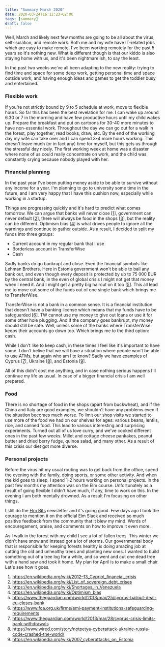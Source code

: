 ```yaml
---
title: "Summary March 2020"
date: 2020-03-24T16:12:23+02:00
tags: [summary]
draft: false
---
```


Well, March and likely next few months are going to be all about the virus, self-isolation, and remote work. Both me
and my wife have IT-related jobs which are easy to make remote. I've been working remotely for the past 5 years so it's
nothing new. What is different though is that our kiddo is also staying home with us, and it's been nightmare'ish, to say
the least.

In the past two weeks we've all been adapting to the new reality: trying to find time and space for some deep work,
getting personal time and space outside work, and having enough ideas and games to get the toddler busy and entertained.

### Flexible work

If you're not strictly bound by 9 to 5 schedule at work, move to flexible hours. So far this has been the best revelation
for me. I can wake up around 6.30 or 7 in the morning and have few productive hours until my child wakes up. Prepare the
breakfast and put on cartoons for 30-40 more minutes to have non-essential work. Throughout the day we can go out for a
walk in the forest, play together, read books, draw, etc. By the end of the working day my wife can take over and I can
spend 3-4 more hours working. This doesn't leave much (or in fact any) time for myself, but this gets us through the
stressful day nicely. The first working week at home was a disaster where none of us could really concentrate on work,
and the child was constantly crying because nobody played with her.

### Financial planning

In the past year I've been putting money aside to be able to survive without any income for a year. I'm planning to go
to university some time in the future, and I am very happy that I have this cushion now, especially while working in a
startup.

Things are progressing quickly and it's hard to predict what comes tomorrow. We can argue that banks will never close
[[1](#1)], government can never default [[2](#2)], there will always be food in the shops [[3](#3)], but the reality can
be different. Optimism bias [[4](#4)] is what drives people to ignore all the warnings and continue to gather outside.
As a result, I decided to split my funds into three groups:

- Current account in my regular bank that I use
- Borderless account in TransferWise
- Cash

Sadly banks do go bankrupt and close. Even the financial symbols like Lehman Brothers. Here in Estonia government won't
be able to bail any bank out, and even though every deposit is protected by up to 75 000 EUR by the central bank, in
the even of global crisis I might not get that money when I need it. And I might get a pretty big haircut on it too
[[5](#5)]. This all lead me to move out some of the funds out of one single bank which brings me to TransferWise.

TransferWise is not a bank in a common sense. It is a financial institution that doesn't have a banking license which
means that my funds have to be safeguarded [[6](#6)]. TW cannot use my money to give out loans or use it for some other
hole plugging. And if the company goes bankrupt, my money should still be safe. Well, unless some of the banks where
TransferWise keeps their accounts go down too. Which brings me to the third option: cash.

While I don't like to keep cash, in these times I feel like it's important to have some. I don't belive that we will
have a situation where people won't be able to use ATMs, but again who am I to know? Sadly we have examples of Cyprus
[[7](#7)], Ukraine [[8](#8)], and Estonia [[9](#9)].

All of this didn't cost me anything, and in case nothing serious happens I'll continue my life as usual. In case of a
bigger financial crisis I am well prepared.

### Food

There is no shortage of food in the shops (apart from buckwheat), and if the China and Italy are good examples, we shouldn't
have any problems even if the situation becomes much worse. To limit our shop visits we started to use more of the food
we had on our shelves for ages: various beans, lentils, rice, and canned food. This lead to various interesting and
surprising experiments. Turned out all of us love curry, and we've cooked different ones in the past few weeks. Millet
and cottage cheese pankakes, peanut butter and dried berry fudge, quinoa salad, and many other. As a result of this
crisis our diet got more diverse.

### Personal projects

Before the virus hit my usual routing was to get back from the office, spend the evening with the family, doing sports,
or some other activity. And when the kid goes to sleep, I spend 1-2 hours working on personal projects. In the past few
months my attention was on the Elm course. Unfortunately as a result of going flexible I didn't have much, if
any, time to work on this. In the evening I am both mentally drowned. As a result I'm focusing on other things.

I still do the [Elm Bits](https://elmbits.com/) newsletter and it's going good. Few days ago I took the courage to
mention it on the official Elm Slack and received so much positive feedback from the community that it blew my mind.
Words of encouregament, praise, and comments on how to improve it even more.

As I walk in the forest with my child I see a lot of fallen trees. This winter we didn't have snow and instead got a lot
of storms. Our governmental body that is responsible for keeping forests healthy is doing amazing job at cutting the
old and unhealthy trees and planting new ones. I wanted to build something out of a tree log for a while, and so went
and cut one dead tree with a hand saw and took it home. My plan for April is to make a small chair. Let's see how it goes.


1. <a target="_blank" href="https://en.wikipedia.org/wiki/2012%E2%80%9313_Cypriot_financial_crisis" name="1">https://en.wikipedia.org/wiki/2012–13_Cypriot_financial_crisis</a>
2. <a target="_blank" href="https://en.wikipedia.org/wiki/List_of_sovereign_debt_crises" name="2">https://en.wikipedia.org/wiki/List_of_sovereign_debt_crises</a>
3. <a target="_blank" href="https://en.wikipedia.org/wiki/Shortages_in_Venezuela" name="3">https://en.wikipedia.org/wiki/Shortages_in_Venezuela</a>
4. <a target="_blank" href="https://en.wikipedia.org/wiki/Optimism_bias" name="4">https://en.wikipedia.org/wiki/Optimism_bias</a>
5. <a target="_blank" href="https://www.theguardian.com/world/2013/mar/25/cyprus-bailout-deal-eu-closes-bank" name="5">https://www.theguardian.com/world/2013/mar/25/cyprus-bailout-deal-eu-closes-bank</a>
6. <a target="_blank" href="https://www.fca.org.uk/firms/emi-payment-institutions-safeguarding-requirements" name="6">https://www.fca.org.uk/firms/emi-payment-institutions-safeguarding-requirements</a>
7. <a target="_blank" href="https://www.theguardian.com/world/2013/mar/28/cyprus-crisis-limits-bank-withdrawals" name="7">https://www.theguardian.com/world/2013/mar/28/cyprus-crisis-limits-bank-withdrawals</a>
8. <a target="_blank" href="https://www.wired.com/story/notpetya-cyberattack-ukraine-russia-code-crashed-the-world/" name="8">https://www.wired.com/story/notpetya-cyberattack-ukraine-russia-code-crashed-the-world/</a>
9. <a target="_blank" href="https://en.wikipedia.org/wiki/2007_cyberattacks_on_Estonia" name="9">https://en.wikipedia.org/wiki/2007_cyberattacks_on_Estonia</a>
